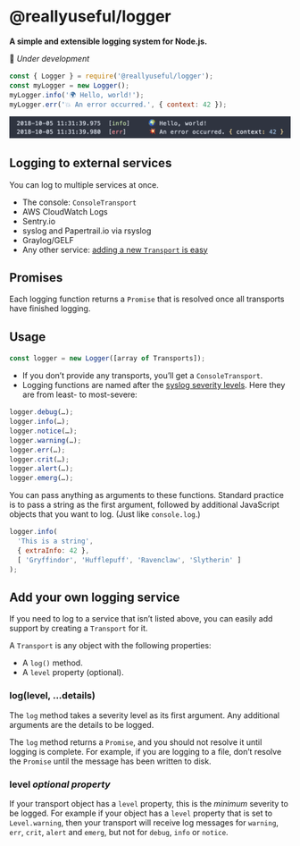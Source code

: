 # @reallyuseful/logger

**A simple and extensible logging system for Node.js.**

👷 *Under development*

```javascript
const { Logger } = require('@reallyuseful/logger');
const myLogger = new Logger();
myLogger.info('🌍 Hello, world!');
myLogger.err('💥 An error occurred.', { context: 42 });
```

![Screenshot](/screenshot.png)

## Logging to external services

You can log to multiple services at once.

- The console: `ConsoleTransport`
- AWS CloudWatch Logs
- Sentry.io
- syslog and Papertrail.io via rsyslog
- Graylog/GELF
- Any other service: [adding a new `Transport` is easy](#add-your-own-logging-service)

## Promises

Each logging function returns a `Promise` that is resolved once all transports have finished logging.

## Usage

```javascript
const logger = new Logger([array of Transports]);
```

- If you don’t provide any transports, you’ll get a `ConsoleTransport`.
- Logging functions are named after the [syslog severity levels](https://en.wikipedia.org/wiki/Syslog#Severity_level). Here they are from least- to most-severe:

```javascript
logger.debug(…);
logger.info(…);
logger.notice(…);
logger.warning(…);
logger.err(…);
logger.crit(…);
logger.alert(…);
logger.emerg(…);
```

You can pass anything as arguments to these functions. Standard practice is to pass a string as the first argument, followed by additional JavaScript objects that you want to log. (Just like `console.log`.)

```javascript
logger.info(
  'This is a string',
  { extraInfo: 42 },
  [ 'Gryffindor', 'Hufflepuff', 'Ravenclaw', 'Slytherin' ]
);
```

## Add your own logging service

If you need to log to a service that isn’t listed above, you can easily add support by creating a `Transport` for it.

A `Transport` is any object with the following properties:

* A `log()` method.
* A `level` property (optional).

### log(level, ...details)

The `log` method takes a severity level as its first argument. Any additional arguments are the details to be logged.

The `log` method returns a `Promise`, and you should not resolve it until logging is complete. For example, if you are logging to a file, don’t resolve the `Promise` until the message has been written to disk.

### level *optional property*

If your transport object has a `level` property, this is the *minimum* severity to be logged. For example if your object has a `level` property that is set to `Level.warning`, then your transport will receive log messages for `warning`, `err`, `crit`, `alert` and `emerg`, but not for `debug`, `info` or `notice`.
